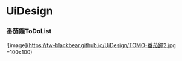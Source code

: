 # UiDesign
### 番茄鐘ToDoList
![image](https://tw-blackbear.github.io/UiDesign/TOMO-番茄鐘2.jpg =100x100)
